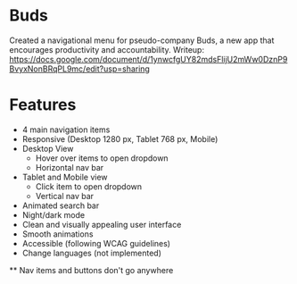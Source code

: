 # Buds
Created a navigational menu for pseudo-company Buds, a new app that encourages productivity and accountability. 
Writeup: https://docs.google.com/document/d/1ynwcfgUY82mdsFlijU2mWw0DznP9BvyxNonBRqPL9mc/edit?usp=sharing

# Features
- 4 main navigation items
- Responsive (Desktop 1280 px, Tablet 768 px, Mobile)
- Desktop View
  - Hover over items to open dropdown
  - Horizontal nav bar
- Tablet and Mobile view
  - Click item to open dropdown
  - Vertical nav bar
- Animated search bar
- Night/dark mode
- Clean and visually appealing user interface
- Smooth animations
- Accessible (following WCAG guidelines)
- Change languages (not implemented)

** Nav items and buttons don't go anywhere
